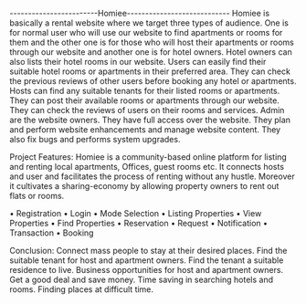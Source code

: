 ------------------------Homiee----------------------------
Homiee is basically a rental website where we target three types of audience. One is for normal user who will use our website to find apartments or rooms for them and the other one is for those who will host their apartments or rooms through our website and another one is for hotel owners. Hotel owners can also lists their hotel rooms in our website. Users can easily find their suitable hotel rooms or apartments in their preferred area. They can check the previous reviews of other users before booking any hotel or apartments. Hosts can find any suitable tenants for their listed rooms or apartments. They can post their available rooms or apartments through our website. They can check the reviews of users on their rooms and services. Admin are the website owners. They have full access over the website. They plan and perform website enhancements and manage website content. They also fix bugs and performs system upgrades.

Project Features: Homiee is a community-based online platform for listing and renting local apartments, Offices, guest rooms etc. It connects hosts and user and facilitates the process of renting without any hustle. Moreover it cultivates a sharing-economy by allowing property owners to rent out flats or rooms.

• Registration
• Login
• Mode Selection
• Listing Properties
• View Properties
• Find Properties
• Reservation
• Request
• Notification
• Transaction
• Booking

Conclusion: Connect mass people to stay at their desired places. Find the suitable tenant for host and apartment owners. Find the tenant a suitable residence to live. Business opportunities for host and apartment owners. Get a good deal and save money. Time saving in searching hotels and rooms. Finding places at difficult time.
